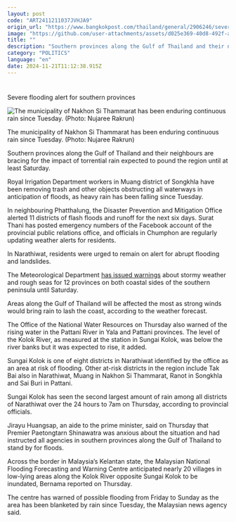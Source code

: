 ```yaml
---
layout: post
code: "ART2411211037JVHJA9"
origin_url: "https://www.bangkokpost.com/thailand/general/2906246/severe-flooding-alert-for-southern-provinces"
image: "https://github.com/user-attachments/assets/d025e369-40d8-492f-a816-0b849cfa99a7"
title: ""
description: "Southern provinces along the Gulf of Thailand and their neighbours are bracing for the impact of torrential rain expected to pound the region until at least Saturday."
category: "POLITICS"
language: "en"
date: 2024-11-21T11:12:38.915Z
---
```


# 

Severe flooding alert for southern provinces

![The municipality of Nakhon Si Thammarat has been enduring continuous rain since Tuesday. (Photo: Nujaree Rakrun)](https://github.com/user-attachments/assets/08cf3621-60c2-42dd-be80-449e3f41e57d)

The municipality of Nakhon Si Thammarat has been enduring continuous rain since Tuesday. (Photo: Nujaree Rakrun)

Southern provinces along the Gulf of Thailand and their neighbours are bracing for the impact of torrential rain expected to pound the region until at least Saturday.

Royal Irrigation Department workers in Muang district of Songkhla have been removing trash and other objects obstructing all waterways in anticipation of floods, as heavy rain has been falling since Tuesday.

In neighbouring Phatthalung, the Disaster Prevention and Mitigation Office alerted 11 districts of flash floods and runoff for the next six days. Surat Thani has posted emergency numbers of the Facebook account of the provincial public relations office, and officials in Chumphon are regularly updating weather alerts for residents.

In Narathiwat, residents were urged to remain on alert for abrupt flooding and landslides.

The Meteorological Department [has issued warnings](https://www.bangkokpost.com/thailand/general/2905678/thunderstorm-warning-issued-for-south) about stormy weather and rough seas for 12 provinces on both coastal sides of the southern peninsula until Saturday.

Areas along the Gulf of Thailand will be affected the most as strong winds would bring rain to lash the coast, according to the weather forecast.

The Office of the National Water Resources on Thursday also warned of the rising water in the Pattani River in Yala and Pattani provinces. The level of the Kolok River, as measured at the station in Sungai Kolok, was below the river banks but it was expected to rise, it added.

Sungai Kolok is one of eight districts in Narathiwat identified by the office as an area at risk of flooding. Other at-risk districts in the region include Tak Bai also in Narathiwat, Muang in Nakhon Si Thammarat, Ranot in Songkhla and Sai Buri in Pattani.

Sungai Kolok has seen the second largest amount of rain among all districts of Narathiwat over the 24 hours to 7am on Thursday, according to provincial officials.

Jirayu Huangsap, an aide to the prime minister, said on Thursday that Premier Paetongtarn Shinawatra was anxious about the situation and had instructed all agencies in southern provinces along the Gulf of Thailand to stand by for floods.

Across the border in Malaysia’s Kelantan state, the Malaysian National Flooding Forecasting and Warning Centre anticipated nearly 20 villages in low-lying areas along the Kolok River opposite Sungai Kolok to be inundated, Bernama reported on Thursday.

The centre has warned of possible flooding from Friday to Sunday as the area has been blanketed by rain since Tuesday, the Malaysian news agency said.